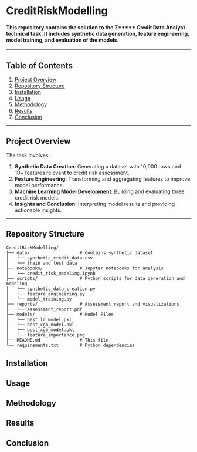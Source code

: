 # CreditRiskModelling
#### This repository contains the solution to the Z***** Credit Data Analyst technical task. It includes synthetic data generation, feature engineering, model training, and evaluation of the models.
---
## **Table of Contents**
1. [Project Overview](#project-overview)
2. [Repository Structure](#repository-structure)
3. [Installation](#installation)
4. [Usage](#usage)
5. [Methodology](#methodology)
6. [Results](#results)
7. [Conclusion](#conclusion)
---
## **Project Overview**
The task involves:
1. **Synthetic Data Creation**: Generating a dataset with 10,000 rows and 10+ features relevant to credit risk assessment.
2. **Feature Engineering**: Transforming and aggregating features to improve model performance.
3. **Machine Learning Model Development**: Building and evaluating three credit risk models.
4. **Insights and Conclusion**: Interpreting model results and providing actionable insights.
---
## **Repository Structure**
```
CreditRiskModelling/
├── data/                   # Contains synthetic dataset
│   └── synthetic_credit_data.csv
│   └── train and test data
├── notebooks/              # Jupyter notebooks for analysis
│   └── credit_risk_modeling.ipynb
├── scripts/                # Python scripts for data generation and modeling
│   └── synthetic_data_creation.py
│   └── feature_engineering.py
│   └── model_training.py
├── reports/                # Assessment report and visualizations
│   └── assessment_report.pdf
├── models/                 # Model Files
│   └── best_lr_model.pkl
│   └── best_xgb_model.pkl
│   └── best_xgb_model.pkl
│   └── feature_importance.png
├── README.md               # This file
└── requirements.txt        # Python dependencies
```
## **Installation**
## **Usage**
## **Methodology**
## **Results**
## **Conclusion**
